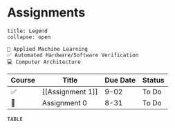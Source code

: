 # Assignments
```ad-info
title: Legend
collapse: open

🧠 Applied Machine Learning
✅ Automated Hardware/Software Verification
💻 Computer Architecture

```


| Course | Title            | Due Date | Status |
| ------ | ---------------- | -------- | ------ |
| ✅     | [[Assignment 1]] | 9-02     | To Do  |
| 🧠     | Assignment 0     | 8-31     | To Do       |

```dataview
TABLE 
```

